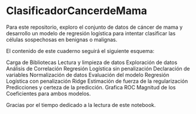 # ClasificadorCancerdeMama

Para este repositorio, exploro el conjunto de datos de cáncer de mama y desarrollo un modelo de regresión logística para intentar clasificar las células sospechosas en benignas o malignas.

El contenido de este cuaderno seguirá el siguiente esquema:

Carga de Bibliotecas
Lectura y limpieza de datos
Exploración de datos
    Análisis de Correlación
Regresión Logística sin penalización
    Declaración de variables
    Normalización de datos
    Evaluación del modelo
Regresión Logística con penalización Ridge
    Estimación de fuerza de la regularización
Predicciones y certeza de la predicción.
    Grafica ROC
Magnitud de los Coeficientes para ambos modelos.

Gracias por el tiempo dedicado a la lectura de este notebook.
